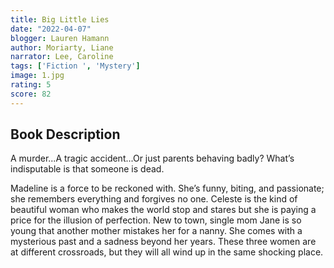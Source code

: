 ```yaml
---
title: Big Little Lies
date: "2022-04-07"
blogger: Lauren Hamann
author: Moriarty, Liane
narrator: Lee, Caroline
tags: ['Fiction ', 'Mystery']
image: 1.jpg
rating: 5
score: 82
---
```



## Book Description

A murder...A tragic accident...Or just parents behaving badly? What’s indisputable is that someone is dead.

Madeline is a force to be reckoned with. She’s funny, biting, and passionate; she remembers everything and forgives no one. Celeste is the kind of beautiful woman who makes the world stop and stares but she is paying a price for the illusion of perfection. New to town, single mom Jane is so young that another mother mistakes her for a nanny. She comes with a mysterious past and a sadness beyond her years. These three women are at different crossroads, but they will all wind up in the same shocking place.